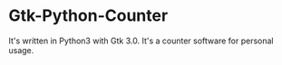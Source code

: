 # Gtk-Python-Counter
It's written in Python3 with Gtk 3.0. It's a counter software for personal usage.
